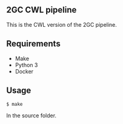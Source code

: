 2GC CWL pipeline
----------------

This is the CWL version of the 2GC pipeline.


Requirements
------------

* Make
* Python 3
* Docker


Usage
-----

```
$ make
```

In the source folder.
